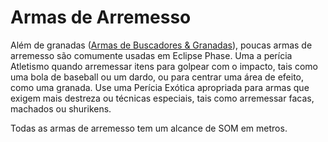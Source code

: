 # Armas de Arremesso

Além de granadas ([Armas de Buscadores & Granadas](10-seeker-weapons-and-grenades.md)), poucas armas de arremesso são comumente usadas em Eclipse Phase. Uma a perícia Atletismo quando arremessar itens para golpear com o impacto, tais como uma bola de baseball ou um dardo, ou para centrar uma área de efeito, como uma granada. Use uma Perícia Exótica apropriada para armas que exigem mais destreza ou técnicas especiais, tais como arremessar facas, machados ou shurikens.

Todas as armas de arremesso tem um alcance de SOM em metros.

